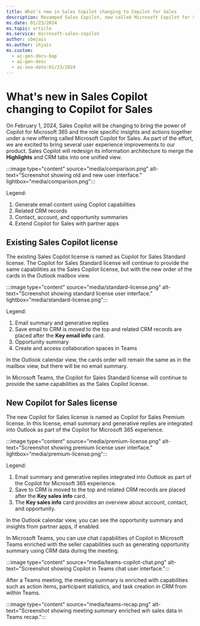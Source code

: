 ```yaml
---
title: What's new in Sales Copilot changing to Copilot for Sales
description: Revamped Sales Copilot, now called Microsoft Copilot for Sales, merges features and improves user experience.
ms.date: 01/23/2024
ms.topic: article
ms.service: microsoft-sales-copilot
author: sbmjais
ms.author: shjais
ms.custom:
  - ai-gen-docs-bap
  - ai-gen-desc
  - ai-seo-date:01/23/2024
---
```


# What's new in Sales Copilot changing to Copilot for Sales

On February 1, 2024, Sales Copilot will be changing to bring the power of Copilot for Microsoft 365 and the role specific insights and actions together under a new offering called Microsoft Copilot for Sales. As part of the effort, we are excited to bring several user experience improvements to our product. Sales Copilot will redesign its information architecture to merge the **Highlights** and CRM tabs into one unified view. 

:::image type="content" source="media/comparison.png" alt-text="Screenshot showing old and new user interface." lightbox="media/comparison.png":::

Legend:
1. Generate email content using Copilot capabilities
1. Related CRM records
1. Contact, account, and opportunity summaries
1. Extend Copilot for Sales with partner apps

## Existing Sales Copilot license

The existing Sales Copilot license is named as Copilot for Sales Standard license. The Copilot for Sales Standard license will continue to provide the same capabilities as the Sales Copilot license, but with the new order of the cards in the Outlook mailbox view.

:::image type="content" source="media/standard-license.png" alt-text="Screenshot showing standard license user interface." lightbox="media/standard-license.png":::

Legend:
1. Email summary and generative replies
1. Save email to CRM is moved to the top and related CRM records are placed after the **Key email info** card.
1. Opportunity summary
1. Create and access collaboration spaces in Teams

In the Outlook calendar view, the cards order will remain the same as in the mailbox view, but there will be no email summary.

In Microsoft Teams, the Copilot for Sales Standard license will continue to provide the same capabilities as the Sales Copilot license. 

## New Copilot for Sales license

The new Copilot for Sales license is named as Copilot for Sales Premium license. In this license, email summary and generative replies are integrated into Outlook as part of the Copilot for Microsoft 365 experience.

:::image type="content" source="media/premium-license.png" alt-text="Screenshot showing premium license user interface." lightbox="media/premium-license.png":::

Legend:
1. Email summary and generative replies integrated into Outlook as part of the Copilot for Microsoft 365 experience.
1. Save to CRM is moved to the top and related CRM records are placed after the **Key sales info** card.
1. The **Key sales info** card provides an overview about account, contact, and opportunity.

In the Outlook calendar view, you can see the opportunity summary and insights from partner apps, if enabled.

In Microsoft Teams, you can use chat capabilities of Copilot in Microsoft Teams enriched with the seller capabilities such as generating opportunity summary using CRM data during the meeting.

:::image type="content" source="media/teams-copilot-chat.png" alt-text="Screenshot showing Copilot in Teams chat user interface.":::

After a Teams meeting, the meeting summary is enriched with capabilities such as action items, participant statistics, and task creation in CRM from within Teams.

:::image type="content" source="media/teams-recap.png" alt-text="Screenshot showing meeting summary enriched wih sales data in Teams recap.":::